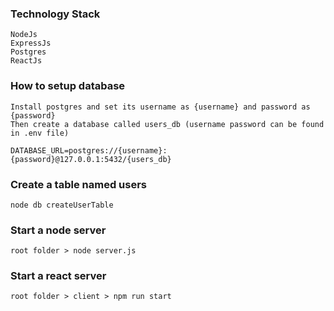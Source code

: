 ### Technology Stack
```
NodeJs
ExpressJs
Postgres
ReactJs
```

### How to setup database
```
Install postgres and set its username as {username} and password as {password}
Then create a database called users_db (username password can be found in .env file)

DATABASE_URL=postgres://{username}:{password}@127.0.0.1:5432/{users_db}
```
### Create a table named users
```
node db createUserTable
```

### Start a node server
```
root folder > node server.js
```

### Start a react server
```
root folder > client > npm run start
```
